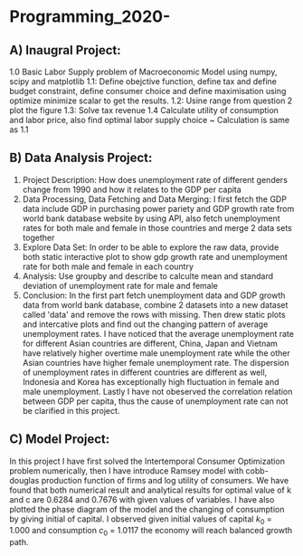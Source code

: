 # Programming_2020- 
## A) Inaugral Project: 
  1.0 Basic Labor Supply problem of Macroeconomic Model using numpy, scipy and matplotlib
  1.1: Define obejctive function, define tax and define budget constraint, define consumer choice 
       and define maximisation using optimize minimize scalar to get the results.
  1.2: Usine range from question 2 plot the figure
  1.3: Solve tax revenue
  1.4 Calculate utility of consumption and labor price, also find optimal labor supply choice ~ Calculation is same as 1.1
 
 
 
 ## B) Data Analysis Project: 
  1. Project Description:  How does unemployment rate of different genders change from 1990 and how it relates to the GDP per capita
  2. Data Processing, Data Fetching and Data Merging:  I first fetch the GDP data include GDP in purchasing power pariety and GDP growth rate from world bank database website by using API, also fetch unemployment rates for both male and female in those countries and merge 2 data sets together
  3. Explore Data Set: In order to be able to explore the raw data, provide both static interactive plot to show gdp growth rate and unemployment rate for both male and female in each country
  4. Analysis: Use groupby and describe to calculte mean and standard deviation of unemployment rate for male and female
  5. Conclusion: In the first part fetch unemployment data and GDP growth data from world bank database, combine 2 datasets into a new dataset called 'data' and remove    the rows with missing. Then drew static plots and intercative plots and find out the changing pattern of average unemployment rates. I have noticed that the average unemployment rate for different Asian countries are different, China, Japan and Vietnam have relatively higher overtime male unemployment rate while the other Asian countries have higher female unemployment rate. The dispersion of unemployment rates in different countries are different as well, Indonesia and Korea has exceptionally high fluctuation in female and male unemployment. Lastly I have not obeserved the correlation relation between GDP per capita, thus the cause of unemployment rate can not be clarified in this project.


## C) Model Project: 
In this project I have first solved the Intertemporal Consumer Optimization problem numerically, then I have introduce Ramsey model with cobb-douglas production function of firms and log utility of consumers. We have found that both numerical result and analytical results for optimal value of k and c are 0.6284 and 0.7676 with given values of variables. I have also plotted the phase diagram of the model and the changing of consumption by giving initial of capital. I observed given initial values of capital $k_0$ = 1.000 and consumption $c_0$ = 1.0117 the economy will reach balanced growth path. 
